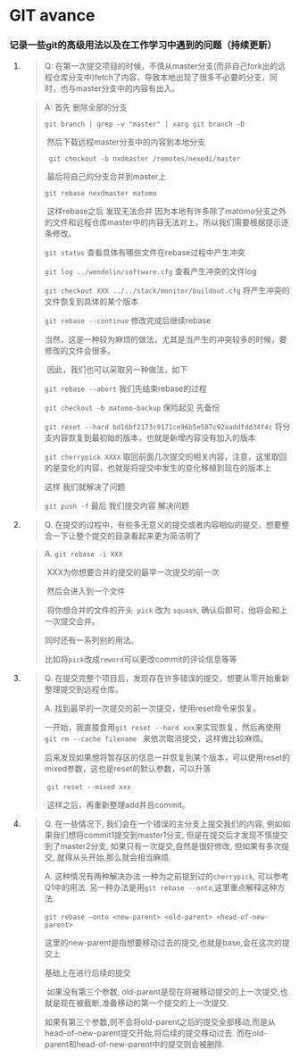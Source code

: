 # GIT avance

### 记录一些git的高级用法以及在工作学习中遇到的问题（持续更新）

1. > Q: 在第一次提交项目的时候，不慎从master分支(而非自己fork出的远程仓库分支中)fetch了内容，导致本地出现了很多不必要的分支，同时，也与master分支中的内容有出入。

   > A: 首先 删除全部的分支
   >
   > `git branch | grep -v "master" | xarg git branch -D`
   >
   > ​    然后下载远程master分支中的内容到本地分支
   >
   > ` git checkout -b nxdmaster /remotes/nexedi/master`
   >
   > ​    最后将自己的分支合并到master上
   >
   > `git rebase nexdmaster matomo`
   >
   > ​    这样rebase之后 发现无法合并 因为本地有许多除了matomo分支之外的文件和远程仓库master中的内容无法对上，所以我们需要根据提示逐条修改。
   >
   > `git status` 查看具体有哪些文件在rebase过程中产生冲突
   >
   > `git log ../wendelin/software.cfg` 查看产生冲突的文件log
   >
   > `git checkout XXX ../../stack/monitor/buildout.cfg` 将产生冲突的文件恢复到具体的某个版本
   >
   > `git rebase --continue` 修改完成后继续rebase
   >
   > ​    当然，这是一种较为麻烦的做法，尤其是当产生的冲突较多的时候，要修改的文件会很多。
   >
   > ​    因此，我们也可以采取另一种做法，如下
   >
   > `git rebase --abort` 我们先结束rebase的过程
   >
   > `git checkout -b matomo-backup` 保险起见 先备份
   >
   > `git reset --hard bd16bf2173c9171ce96b5e507c92aaddfdd34f4c` 将分支内容恢复到最初始的版本，也就是新增内容没有加入的版本
   >
   > `git cherrypick XXXX` 取回前面几次提交的相关内容，注意，这里取回的是变化的内容，也就是将提交中发生的变化移植到现在的版本上
   >
   > 这样 我们就解决了问题
   >
   > `git push -f` 最后 我们提交内容 解决问题

2. > Q. 在提交的过程中，有些多无意义的提交或者内容相似的提交，想要整合一下让整个提交的目录看起来更为简洁明了

   > A. `git rebase -i XXX`
   >
   > ​    XXX为你想要合并的提交的最早一次提交的前一次
   >
   > ​    然后会进入到一个文件
   >
   > ​    将你想合并的文件的开头` pick` 改为 `squash`, 确认后即可，他将会和上一次提交合并。
   >
   >    同时还有一系列别的用法。
   >
   >    比如将`pick`改成`reword`可以更改commit的评论信息等等        

3. > Q. 在提交完整个项目后，发现存在许多错误的提交，想要从零开始重新整理提交到远程仓库。
   >
   > A. 找到最早的一次提交的前一次提交，使用reset命令来恢复。
   >
   > ​     一开始，我直接食用`git reset --hard xxx`来实现恢复，然后再使用 `git rm --cache filename ` 来依次取消提交，这样做比较麻烦。
   >
   > ​     后来发现如果想将暂存区的信息一并恢复到某个版本，可以使用reset的mixed参数，这也是reset的默认参数，可以升落
   >
   > ​     `git reset --mixed xxx`
   >
   > ​     这样之后，再重新整理add并且commit。

4. >Q. 在一些情况下, 我们会在一个错误的主分支上提交我们的内容, 例如如果我们想将commit1提交到master1分支, 但是在提交后才发现不慎提交到了master2分支, 如果只有一次提交,自然是很好修改, 但如果有多次提交, 就得从头开始,那么就会相当麻烦.
   >
   >A. 这种情况有两种解决办法 一种为之前提到过的``cherrypick``, 可以参考Q1中的用法. 另一种办法是用``git rebase --onto``,这里重点解释这种方法.
   >
   >​     ``git rebase –onto <new-parent> <old-parent> <head-of-new-parent>``
   >
   >​     这里的new-parent是指想要移动过去的提交,也就是base,会在这次的提交上
   >
   >基础上在进行后续的提交
   >
   >​     如果没有第三个参数, old-parent是现在将被移动提交的上一次提交,也就是现在被截断,准备移动的第一个提交的上一次提交.
   >
   >​     如果有第三个参数,则不会将old-parent之后的提交全部移动,而是从head-of-new-parent提交开始,将后续的提交移动过去. 而在old-parent和head-of-new-parent中的提交则会被删除.